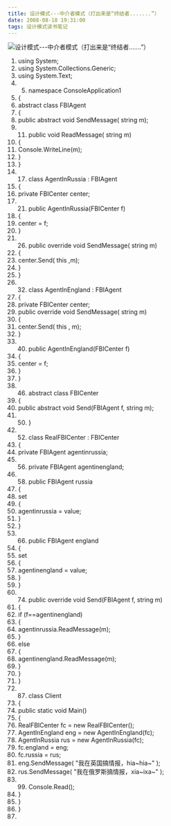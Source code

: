 ```yaml
---
title: 设计模式---中介者模式（打出来是“终结者.......”）
date: 2008-08-18 19:31:00
tags: 设计模式读书笔记
---
```

![设计模式---中介者模式（打出来是“终结者.......”）](https://p-blog.csdn.net/images/p_blog_csdn_net/cuipengfei1/EntryImages/20080818/ClassDiagram1.jpg)

  1. using  System;
  2. using  System.Collections.Generic;
  3. using  System.Text;
  4.   5. namespace  ConsoleApplication1
  6. {
  7. abstract  class  FBIAgent
  8. {
  9. public  abstract  void  SendMessage(  string  m);
  10.   11. public  void  ReadMessage(  string  m)
  12. {
  13. Console.WriteLine(m);
  14. }
  15. }
  16.   17. class  AgentInRussia : FBIAgent
  18. {
  19. private  FBICenter center;
  20.   21. public  AgentInRussia(FBICenter f)
  22. {
  23. center = f;
  24. }
  25.   26. public  override  void  SendMessage(  string  m)
  27. {
  28. center.Send(  this  ,m);
  29. }
  30. }
  31.   32. class  AgentInEngland : FBIAgent
  33. {
  34. private  FBICenter center;
  35. public  override  void  SendMessage(  string  m)
  36. {
  37. center.Send(  this  , m);
  38. }
  39.   40. public  AgentInEngland(FBICenter f)
  41. {
  42. center = f;
  43. }
  44. }
  45.   46. abstract  class  FBICenter
  47. {
  48. public  abstract  void  Send(FBIAgent f,  string  m);
  49.   50. }
  51.   52. class  RealFBICenter : FBICenter
  53. {
  54. private  FBIAgent agentinrussia;
  55.   56. private  FBIAgent agentinengland;
  57.   58. public  FBIAgent russia
  59. {
  60. set
  61. {
  62. agentinrussia = value;
  63. }
  64. }
  65.   66. public  FBIAgent england
  67. {
  68. set
  69. {
  70. agentinengland = value;
  71. }
  72. }
  73.   74. public  override  void  Send(FBIAgent f,  string  m)
  75. {
  76. if  (f==agentinengland)
  77. {
  78. agentinrussia.ReadMessage(m);
  79. }
  80. else
  81. {
  82. agentinengland.ReadMessage(m);
  83. }
  84. }
  85. }
  86.   87. class  Client
  88. {
  89. public  static  void  Main()
  90. {
  91. RealFBICenter fc =  new  RealFBICenter();
  92. AgentInEngland eng =  new  AgentInEngland(fc);
  93. AgentInRussia rus =  new  AgentInRussia(fc);
  94. fc.england = eng;
  95. fc.russia = rus;
  96. eng.SendMessage(  "我在英国搞情报，hia~hia~"  );
  97. rus.SendMessage(  "我在俄罗斯搞情报，xia~ixa~"  );
  98.   99. Console.Read();
  100. }
  101. }
  102. }
  103.
